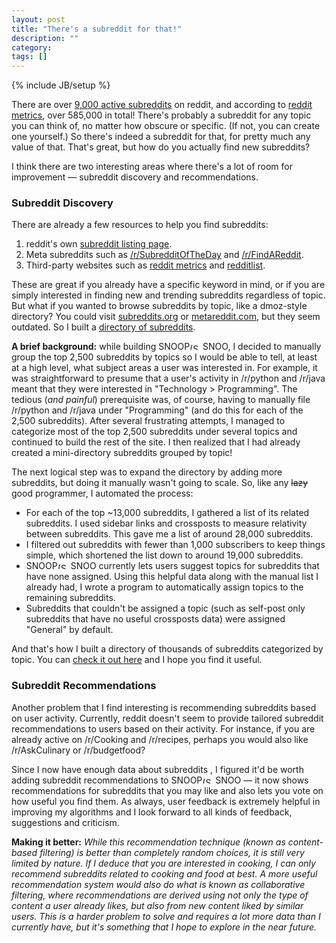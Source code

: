 ```yaml
---
layout: post
title: "There's a subreddit for that!"
description: ""
category: 
tags: []
---
```

{% include JB/setup %}

There are over [9,000 active subreddits](https://www.reddit.com/about/) on reddit, and according to [reddit metrics](http://redditmetrics.com/history), over 585,000 in total! There's probably a subreddit for any topic you can think of, no matter how obscure or specific. (If not, you can create one yourself.) So there's indeed a subreddit for that, for pretty much any value of that. That's great, but how do you actually find new subreddits?

I think there are two interesting areas where there's a lot of room for improvement &mdash; subreddit discovery and recommendations.

### Subreddit Discovery

There are already a few resources to help you find subreddits:

1. reddit's own [subreddit listing page](https://www.reddit.com/subreddits).
2. Meta subreddits such as [/r/SubredditOfTheDay](https://www.reddit.com/r/subredditoftheday) and [/r/FindAReddit](https://www.reddit.com/r/findareddit).
3. Third-party websites such as [reddit metrics](http://redditmetrics.com) and [redditlist](http://redditlist.com/).

These are great if you already have a specific keyword in mind, or if you are simply interested in finding new and trending subreddits regardless of topic. But what if you wanted to browse subreddits by topic, like a dmoz-style directory? You could visit [subreddits.org](http://subreddits.org/) or [metareddit.com](http://metareddit.com/tags/), but they seem outdated. So I built a [directory of subreddits](https://snoopsnoo.com/subreddits/).

**A brief background:** while building <span class="logo logo-small">SNOOP<img src="{{ ASSET_PATH }}/img/logo_sm.png" alt="(SnoopSnoo Logo)" width="21" height="10">SNOO</span>, I decided to manually group the top 2,500 subreddits by topics so I would be able to tell, at least at a high level, what subject areas a user was interested in. For example, it was straightforward to presume that a user's activity in /r/python and /r/java meant that they were interested in "Technology > Programming". The tedious (_and painful_) prerequisite was, of course, having to manually file /r/python and /r/java under "Programming" (and do this for each of the 2,500 subreddits). After several frustrating attempts, I managed to categorize most of the top 2,500 subreddits under several topics and continued to build the rest of the site. I then realized that I had already created a mini-directory subreddits grouped by topic!

The next logical step was to expand the directory by adding more subreddits, but doing it manually wasn't going to scale. So, like any <strike>lazy</strike> good programmer, I automated the process:

* For each of the top ~13,000 subreddits, I gathered a list of its related subreddits. I used sidebar links and crossposts to measure relativity between subreddits. This gave me a list of around 28,000 subreddits.
* I filtered out subreddits with fewer than 1,000 subscribers to keep things simple, which shortened the list down to around 19,000 subreddits.  
* <span class="logo logo-small">SNOOP<img src="{{ ASSET_PATH }}/img/logo_sm.png" alt="(SnoopSnoo Logo)" width="21" height="10">SNOO</span> currently lets users suggest topics for subreddits that have none assigned. Using this helpful data along with the manual list I already had, I wrote a program to automatically assign topics to the remaining subreddits.
* Subreddits that couldn't be assigned a topic (such as self-post only subreddits that have no useful crossposts data) were assigned "General" by default. 

And that's how I built a directory of thousands of subreddits categorized by topic. You can [check it out here](https://snoopsnoo.com/subreddits/) and I hope you find it useful.

### Subreddit Recommendations

Another problem that I find interesting is recommending subreddits based on user activity. Currently, reddit doesn't seem to provide tailored subreddit recommendations to users based on their activity. For instance, if you are already active on /r/Cooking and /r/recipes, perhaps you would also like /r/AskCulinary or /r/budgetfood? 

Since I now have enough data about subreddits , I figured it'd be worth adding subreddit recommendations to <span class="logo logo-small">SNOOP<img src="{{ ASSET_PATH }}/img/logo_sm.png" alt="(SnoopSnoo Logo)" width="21" height="10">SNOO</span> &mdash; it now shows recommendations for subreddits that you may like and also lets you vote on how useful you find them. As always, user feedback is extremely helpful in improving my algorithms and I look forward to all kinds of feedback, suggestions and criticism.

**Making it better:** *While this recommendation technique (known as content-based filtering) is better than completely random choices, it is still very limited by nature. If I deduce that you are interested in cooking, I can only recommend subreddits related to cooking and food at best. A more useful recommendation system would also do what is known as collaborative filtering, where recommendations are derived using not only the type of content a user already likes, but also from new content liked by similar users. This is a harder problem to solve and requires a lot more data than I currently have, but it's something that I hope to explore in the near future.*



